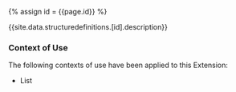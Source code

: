 
{% assign id = {{page.id}} %}

{{site.data.structuredefinitions.[id].description}}

### Context of Use ###
The following contexts of use have been applied to this Extension:

- List


